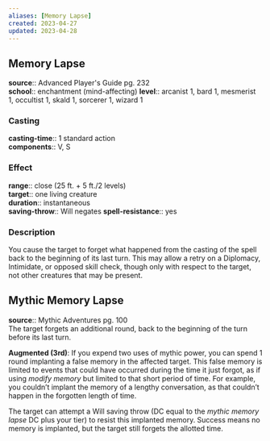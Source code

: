 ```yaml
---
aliases: [Memory Lapse]
created: 2023-04-27
updated: 2023-04-28
---
```


## Memory Lapse

**source**:: Advanced Player's Guide pg. 232  
**school**:: enchantment (mind-affecting)
**level**:: arcanist 1, bard 1, mesmerist 1, occultist 1, skald 1, sorcerer 1, wizard 1

### Casting

**casting-time**:: 1 standard action  
**components**:: V, S

### Effect

**range**:: close (25 ft. + 5 ft./2 levels)  
**target**:: one living creature  
**duration**:: instantaneous  
**saving-throw**:: Will negates
**spell-resistance**:: yes

### Description

You cause the target to forget what happened from the casting of the spell back to the beginning of its last turn. This may allow a retry on a Diplomacy, Intimidate, or opposed skill check, though only with respect to the target, not other creatures that may be present.

## Mythic Memory Lapse

**source**:: Mythic Adventures pg. 100  
The target forgets an additional round, back to the beginning of the turn before its last turn.  
  
**Augmented (3rd)**: If you expend two uses of mythic power, you can spend 1 round implanting a false memory in the affected target. This false memory is limited to events that could have occurred during the time it just forgot, as if using *modify memory* but limited to that short period of time. For example, you couldn’t implant the memory of a lengthy conversation, as that couldn’t happen in the forgotten length of time.  
  
The target can attempt a Will saving throw (DC equal to the *mythic memory lapse* DC plus your tier) to resist this implanted memory. Success means no memory is implanted, but the target still forgets the allotted time.
